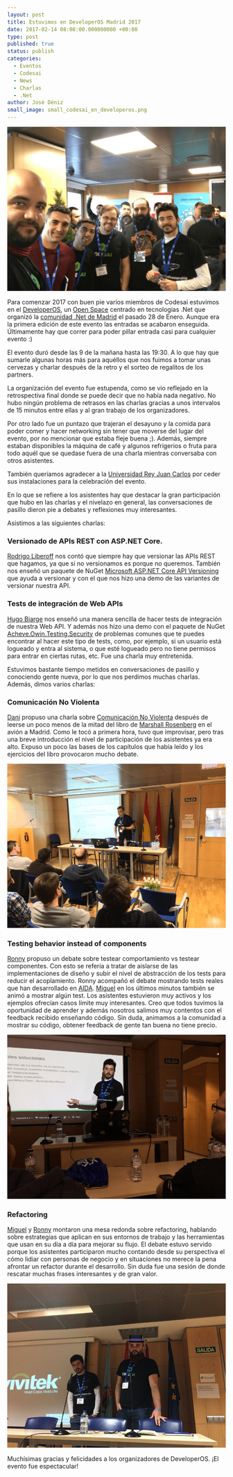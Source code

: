 ```yaml
---
layout: post
title: Estuvimos en DeveloperOS Madrid 2017
date: 2017-02-14 08:08:00.000000000 +00:00
type: post
published: true
status: publish
categories:
  - Eventos
  - Codesai
  - News
  - Charlas
  - .Net
author: José Déniz
small_image: small_codesai_en_developeros.png
---
```


<img src="/assets/codesai_en_developeros.png" alt="miembros de Codesai en DeveloperOs">

Para comenzar 2017 con buen pie varios miembros de Codesai estuvimos en el [DeveloperOS](http://developeros.net/), un [Open Space](https://en.wikipedia.org/wiki/Open_Space_Technology) centrado en tecnologías .Net que organizó la [comunidad .Net de Madrid](https://www.meetup.com/madriddotnet/) el pasado 28 de Enero. Aunque era la primera edición de este evento las entradas se acabaron enseguida. Últimamente hay que correr para poder pillar entrada casi para cualquier evento :)

El evento duró desde las 9 de la mañana hasta las 19:30. A lo que hay que sumarle algunas horas más para aquéllos que nos fuimos a tomar unas cervezas y charlar después de la retro y el sorteo de regalitos de los partners.

La organización del evento fue estupenda, como se vio reflejado en la retrospectiva final donde se puede decir que no había nada negativo. No hubo ningún problema de retrasos en las charlas gracias a unos intervalos de 15 minutos entre ellas y al gran trabajo de los organizadores.

Por otro lado fue un puntazo que trajeran el desayuno y la comida para poder comer y  hacer networking sin tener que moverse del lugar del evento, por no mencionar que estaba fleje buena ;). Además, siempre estaban disponibles la máquina de café y algunos refrigerios o fruta para todo aquél que se quedase fuera de una charla mientras conversaba con otros asistentes.

También queríamos agradecer a la [Universidad Rey Juan Carlos](http://www.urjc.es/inicio) por ceder sus instalaciones para la celebración del evento.

En lo que se refiere a los asistentes hay que destacar la gran participación que hubo en las charlas y el nivelazo en general, las conversaciones de pasillo dieron pie a debates y reflexiones muy interesantes. 

Asistimos a las siguientes charlas:

### Versionado de APIs REST con ASP.NET Core.
[Rodrigo Liberoff](https://twitter.com/rliberoff) nos contó que siempre hay que versionar las APIs REST que hagamos, ya que si no versionamos es porque no queremos. También nos enseñó un paquete de NuGet [Microsoft ASP.NET Core API Versioning](https://www.nuget.org/packages/Microsoft.AspNetCore.Mvc.Versioning) que ayuda a versionar y con el que nos hizo una demo de las variantes de versionar nuestra API.

### Tests de integración de Web APIs
[Hugo Biarge](https://twitter.com/hbiarge) nos enseñó una manera sencilla de hacer tests de integración de nuestra Web API. Y además nos hizo una demo con el paquete de NuGet [Acheve.Owin.Testing.Security](https://github.com/hbiarge/Acheve.Owin.Testing.Security) de problemas comunes que te puedes encontrar al hacer este tipo de tests,  como, por ejemplo, si un usuario está logueado y entra al sistema, o que esté logueado pero no tiene permisos para entrar en ciertas rutas, etc. Fue una charla muy entretenida.


Estuvimos bastante tiempo metidos en conversaciones de pasillo y conociendo gente nueva, por lo que nos perdimos muchas charlas. Además, dimos varios charlas:


### Comunicación No Violenta
[Dani](https://twitter.com/SuuiGD) propuso una charla sobre [Comunicación No Violenta](https://en.wikipedia.org/wiki/Nonviolent_Communication) después de leerse un poco menos de la mitad del libro de [Marshall Rosenberg](https://en.wikipedia.org/wiki/Marshall_Rosenberg) en el avión a Madrid. Como le tocó a primera hora, tuvo que improvisar, pero tras una breve introducción el nivel de participación de los asistentes ya era alto. Expuso un poco las bases de los capítulos que había leído y los ejercicios del libro provocaron mucho debate.

<img src="/assets/dosconf_dani_3.png" alt="miembros de Codesai en DeveloperOs">

### Testing behavior instead of components
[Ronny](https://twitter.com/RonnyAncorini) propuso un debate sobre testear comportamiento vs testear componentes. Con esto se refería a tratar de aislarse de las implementaciones de diseño y subir el nivel de abstracción de los tests para reducir el acoplamiento. Ronny acompañó el debate mostrando tests reales que han desarrollado en [AIDA](https://www.aidacanarias.com/). [Miguel](https://twitter.com/mangelviera) en los últimos minutos también se animó a mostrar algún test. Los asistentes estuvieron muy activos y los ejemplos ofrecían casos límite muy interesantes. Creo que todos tuvimos la oportunidad de aprender y además nosotros salimos muy contentos con el feedback recibido enseñando código. Sin duda, animamos a la comunidad a mostrar su código, obtener feedback de gente tan buena no tiene precio.

<img src="/assets/dosconf_ronny_3.png" alt="miembros de Codesai en DeveloperOs">

### Refactoring
[Miguel](https://twitter.com/mangelviera) y [Ronny](https://twitter.com/RonnyAncorini) montaron una mesa redonda sobre refactoring, hablando sobre estrategias que aplican en sus entornos de trabajo y las herramientas que usan en su día a día para mejorar su flujo. El debate estuvo servido porque los asistentes participaron mucho contando desde su perspectiva el cómo lidiar con personas de negocio y  en situaciones no merece la pena afrontar un refactor durante el desarrollo. Sin duda fue una sesión de donde rescatar muchas frases interesantes y de gran valor.

<img src="/assets/dosconf_ronny_miguel_1.jpg" alt="miembros de Codesai en DeveloperOs">

Muchísimas gracias y felicidades a los organizadores de DeveloperOS. ¡El evento fue espectacular! 